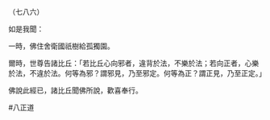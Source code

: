 （七八六）

如是我聞：

一時，佛住舍衛國祇樹給孤獨園。

爾時，世尊告諸比丘：「若比丘心向邪者，違背於法，不樂於法；若向正者，心樂於法，不違於法。何等為邪？謂邪見，乃至邪定。何等為正？謂正見，乃至正定。」

佛說此經已，諸比丘聞佛所說，歡喜奉行。



#八正道
